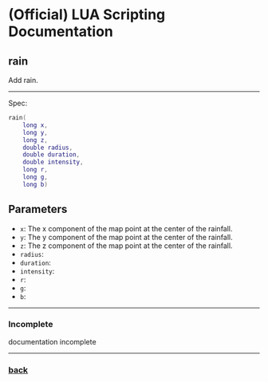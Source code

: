 
# (Official) LUA Scripting Documentation

## rain

Add rain.

___

Spec:

```lua
rain(
	long x,
	long y,
	long z,
	double radius,
	double duration,
	double intensity,
	long r,
	long g,
	long b)
```

## Parameters

- `x`: The x component of the map point at the center of the rainfall.
- `y`: The y component of the map point at the center of the rainfall.
- `z`: The z component of the map point at the center of the rainfall.
- `radius`: 
- `duration`: 
- `intensity`: 
- `r`: 
- `g`: 
- `b`: 

___

### Incomplete

documentation incomplete

___

### [back](../weather)
